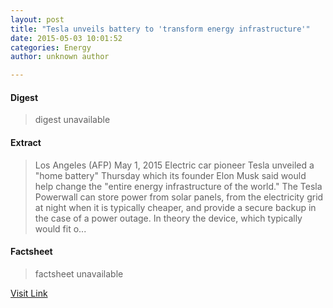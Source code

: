 ```yaml
---
layout: post
title: "Tesla unveils battery to 'transform energy infrastructure'"
date: 2015-05-03 10:01:52
categories: Energy
author: unknown author

---
```



#### Digest
>digest unavailable

#### Extract
>Los Angeles (AFP) May 1, 2015 Electric car pioneer Tesla unveiled a "home battery" Thursday which its founder Elon Musk said would help change the "entire energy infrastructure of the world." The Tesla Powerwall can store power from solar panels, from the electricity grid at night when it is typically cheaper, and provide a secure backup in the case of a power outage. In theory the device, which typically would fit o...

#### Factsheet
>factsheet unavailable

[Visit Link](http://www.spacedaily.com/reports/Tesla_unveils_battery_to_transform_energy_infrastructure_999.html)


